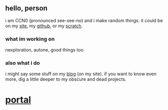 ## hello, person
i am CCN0 (pronounced see-see-no) and i make random things. it could be on my [site](https://ccn0.github.io/things), my [github](https://github.com/ccn0), or my [scratch](https://scratch.mit.edu/users/ccn0net).
### what im working on
nexploration, autone, good things too
### also what i do
i might say some stuff on my [blog](https://ccn0.github.io/things/blog/) (on my site). if you want to know even more, dig a little deeper to my obscure and dead projects.
# [portal](https://ccn0.github.io/things/portal/)
